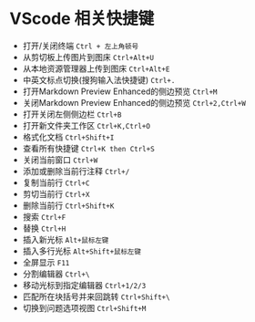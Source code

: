 # VScode 相关快捷键

* 打开/关闭终端 `Ctrl + 左上角顿号`
* 从剪切板上传图片到图床 `Ctrl+Alt+U`  
* 从本地资源管理器上传到图床 `Ctrl+Alt+E`  
* 中英文标点切换(搜狗输入法快捷键) `Ctrl+.`
* 打开Markdown Preview Enhanced的侧边预览 `Ctrl+M`
* 关闭Markdown Preview Enhanced的侧边预览 `Ctrl+2,Ctrl+W`
* 打开关闭左侧侧边栏 `Ctrl+B`
* 打开新文件夹工作区 `Ctrl+K,Ctrl+O`
* 格式化文档 `Ctrl+Shift+I`
* 查看所有快捷键  `Ctrl+K then Ctrl+S`
* 关闭当前窗口 `Ctrl+W`
* 添加或删除当前行注释 `Ctrl+/`
* 复制当前行 `Ctrl+C`
* 剪切当前行 `Ctrl+X`
* 删除当前行 `Ctrl+Shift+K`
* 搜索 `Ctrl+F`
* 替换 `Ctrl+H`
* 插入新光标 `Alt+鼠标左键`
* 插入多行光标 `Alt+Shift+鼠标左键`
* 全屏显示 `F11`
* 分割编辑器 `Ctrl+\`
* 移动光标到指定编辑器 `Ctrl+1/2/3`
* 匹配所在块括号并来回跳转 `Ctrl+Shift+\`
* 切换到问题选项视图 `Ctrl+Shift+M`
